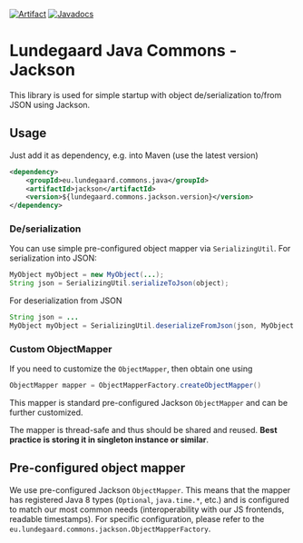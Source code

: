 [![Artifact](https://maven-badges.herokuapp.com/maven-central/eu.lundegaard.commons.java/jackson/badge.svg?color=blue)](https://search.maven.org/search?q=g:eu.lundegaard.commons.java%20AND%20a:jackson) [![Javadocs](https://www.javadoc.io/badge/eu.lundegaard.commons.java/jackson.svg?color=blue)](https://www.javadoc.io/doc/eu.lundegaard.commons.java/jackson)

# Lundegaard Java Commons - Jackson

This library is used for simple startup with object de/serialization to/from JSON using Jackson. 

## Usage

Just add it as dependency, e.g. into Maven (use the latest version)

```xml
<dependency>
    <groupId>eu.lundegaard.commons.java</groupId>
    <artifactId>jackson</artifactId>
    <version>${lundegaard.commons.jackson.version}</version>
</dependency>
``` 

### De/serialization

You can use simple pre-configured object mapper via `SerializingUtil`. For serialization into JSON:

```java
MyObject myObject = new MyObject(...);
String json = SerializingUtil.serializeToJson(object);
```

For deserialization from JSON

```java
String json = ...
MyObject myObject = SerializingUtil.deserializeFromJson(json, MyObject.class);
```


### Custom ObjectMapper

If you need to customize the `ObjectMapper`, then obtain one using 

```java
ObjectMapper mapper = ObjectMapperFactory.createObjectMapper()
``` 

This mapper is standard pre-configured Jackson `ObjectMapper` and can be further customized. 

The mapper is thread-safe and thus should be shared and reused. **Best practice is storing it in singleton instance or similar**.


## Pre-configured object mapper

We use pre-configured Jackson `ObjectMapper`. This means that the mapper has registered Java 8 types (`Optional`, `java.time.*`, etc.) and is configured to match our most common needs (interoperability with our JS frontends, readable timestamps). For specific configuration, please refer to the `eu.lundegaard.commons.jackson.ObjectMapperFactory`.
